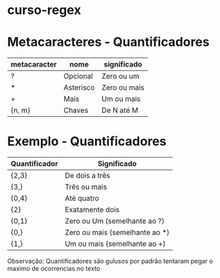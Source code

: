 # curso-regex

# Metacaracteres - Quantificadores

| metacaracter | nome      | significado  |
| ------------ | --------- | ------------ |
| ?            | Opcional  | Zero ou um   |
| \*           | Asterisco | Zero ou mais |
| +            | Mais      | Um ou mais   |
| {n, m}       | Chaves    | De N até M   |

# Exemplo - Quantificadores

| Quantificador | Significado                     |
| ------------- | ------------------------------- |
| {2,3}         | De dois a três                  |
| {3,}          | Três ou mais                    |
| {0,4}         | Até quatro                      |
| {2}           | Exatamente dois                 |
| {0,1}         | Zero ou Um (semelhante ao ?)    |
| {0,}          | Zero ou mais (semelhante ao \*) |
| {1,}          | Um ou mais (semelhante ao +)    |

Observação: Quantificadores são gulusos por padrão tentaram pegar o maximo de ocorrencias no texto
